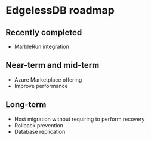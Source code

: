 # EdgelessDB roadmap

## Recently completed
* MarbleRun integration

## Near-term and mid-term
* Azure Marketplace offering
* Improve performance

## Long-term
* Host migration without requiring to perform recovery
* Rollback prevention
* Database replication
